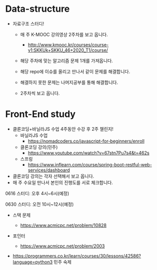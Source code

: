 # Data-structure

- 자료구조 스터디!

  - 매 주 K-MOOC 강의영상 2주차를 보고 옵니다.

    - http://www.kmooc.kr/courses/course-v1:SKKUk+SKKU_46+2020_T1/course/

  - 해당 주차에 맞는 알고리즘 문제 1개를 가져옵니다.

  - 해당 repo에 이슈를 올리고 만나서 같이 문제를 해결합니다.
  
  - 해결하지 못한 문제는 나머지공부를 통해 해결합니다.
  
  - 2주차씩 보고 옵니다.
  
    

# Front-End study

- 클론코딩+바닐라JS 수업 4주동안 수강 후 2주 챌린지!
  - 바닐라JS 수업
    - https://nomadcoders.co/javascript-for-beginners/enroll
  - 클론코딩 강의(민주)
    - https://www.youtube.com/watch?v=67stn7Pu7s4&t=462s
  - 스프링
    - https://www.inflearn.com/course/spring-boot-restful-web-services/dashboard
- 클론코딩 강의는 각자 선택해서 보고 옵니다.
- 매 주 수요일 만나서 본인의 진행도를 서로 체크합니다.





0616 스터디: 오후 4시~6시(예정)



0630 스터디: 오전 10시~12시(예정)

- 스택 문제
  - https://www.acmicpc.net/problem/10828
- 포인터
  - https://www.acmicpc.net/problem/2003

- https://programmers.co.kr/learn/courses/30/lessons/42586?language=python3 민주 숙제


